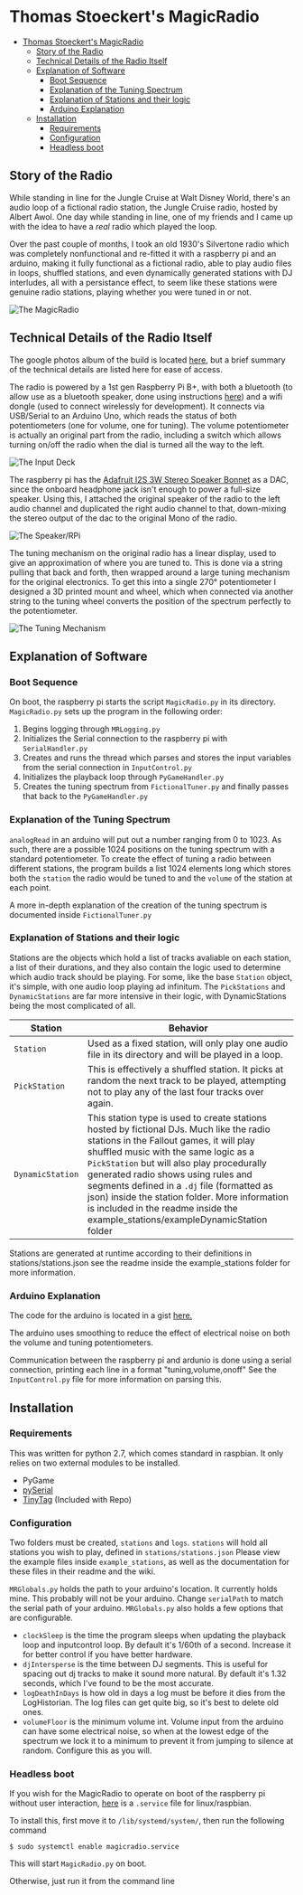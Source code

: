 # Thomas Stoeckert's MagicRadio

- [Thomas Stoeckert's MagicRadio](#thomas-stoeckerts-magicradio)
    - [Story of the Radio](#story-of-the-radio)
    - [Technical Details of the Radio Itself](#technical-details-of-the-radio-itself)
    - [Explanation of Software](#explanation-of-software)
        - [Boot Sequence](#boot-sequence)
        - [Explanation of the Tuning Spectrum](#explanation-of-the-tuning-spectrum)
        - [Explanation of Stations and their logic](#explanation-of-stations-and-their-logic)
        - [Arduino Explanation](#arduino-explanation)
    - [Installation](#installation)
        - [Requirements](#requirements)
        - [Configuration](#configuration)
        - [Headless boot](#headless-boot)

## Story of the Radio
While standing in line for the Jungle Cruise at Walt Disney World, there's an audio loop of a fictional radio station, the Jungle Cruise radio, hosted by Albert Awol. One day while standing in line, one of my friends and I came up with the idea to have a _real_ radio which played the loop. 

Over the past couple of months, I took an old 1930's Silvertone radio which was completely nonfunctional and re-fitted it with a raspberry pi and an arduino, making it fully functional as a fictional radio, able to play audio files in loops, shuffled stations, and even dynamically generated stations with DJ interludes, all with a persistance effect, to seem like these stations were genuine radio stations, playing whether you were tuned in or not. 

![The MagicRadio](https://i.imgur.com/pOTWmiq.jpg?1)


## Technical Details of the Radio Itself
The google photos album of the build is located [here](https://photos.app.goo.gl/fU9hhGLBr1hyLAPs6), but a brief summary of the technical details are listed here for ease of access.

The radio is powered by a 1st gen Raspberry Pi B+, with both a bluetooth (to allow use as a bluetooth speaker, done using instructions [here](https://gist.github.com/mill1000/74c7473ee3b4a5b13f6325e9994ff84c)) and a wifi dongle (used to connect wirelessly for development). It connects via USB/Serial to an Arduino Uno, which reads the status of both potentiometers (one for volume, one for tuning). The volume potentiometer is actually an original part from the radio, including a switch which allows turning on/off the radio when the dial is turned all the way to the left. 

![The Input Deck](https://i.imgur.com/nMQsaa8.jpg)

The raspberry pi has the [Adafruit I2S 3W Stereo Speaker Bonnet](https://www.adafruit.com/product/3346) as a DAC, since the onboard headphone jack isn't enough to power a full-size speaker. Using this, I attached the original speaker of the radio to the left audio channel and duplicated the right audio channel to that, down-mixing the stereo output of the dac to the original Mono of the radio.

![The Speaker/RPi](https://i.imgur.com/3PFBfOr.jpg)

The tuning mechanism on the original radio has a linear display, used to give an approximation of where you are tuned to. This is done via a string pulling that back and forth, then wrapped around a large tuning mechanism for the original electronics. To get this into a single 270° potentiometer I designed a 3D printed mount and wheel, which when connected via another string to the tuning wheel converts the position of the spectrum perfectly to the potentiometer.

![The Tuning Mechanism](https://i.imgur.com/1p0pQXU.jpg)

## Explanation of Software
### Boot Sequence
On boot, the raspberry pi starts the script `MagicRadio.py` in its directory. `MagicRadio.py` sets up the program in the following order:
1. Begins logging through `MRLogging.py`
2. Initializes the Serial connection to the raspberry pi with `SerialHandler.py`
3. Creates and runs the thread which parses and stores the input variables from the serial connection in `InputControl.py`
4. Initializes the playback loop through `PyGameHandler.py`
5. Creates the tuning spectrum from `FictionalTuner.py` and finally passes that back to the `PyGameHandler.py`

### Explanation of the Tuning Spectrum
`analogRead` in an arduino will put out a number ranging from 0 to 1023. As such, there are a possible 1024 positions on the tuning spectrum with a standard potentiometer. To create the effect of tuning a radio between different stations, the program builds a list 1024 elements long which stores both the `station` the radio would be tuned to and the `volume` of the station at each point.

A more in-depth explanation of the creation of the tuning spectrum is documented inside `FictionalTuner.py`

### Explanation of Stations and their logic
Stations are the objects which hold a list of tracks avaliable on each station, a list of their durations, and they also contain the logic used to determine which audio track should be playing. For some, like the base `Station` object, it's simple, with one audio loop playing ad infinitum. The `PickStations` and `DynamicStations` are far more intensive in their logic, with DynamicStations being the most complicated of all. 

| Station | Behavior |
| --- | --- |
| `Station` | Used as a fixed station, will only play one audio file in its directory and will be played in a loop. |
| `PickStation` | This is effectively a shuffled station. It picks at random the next track to be played, attempting not to play any of the last four tracks over again. |
| `DynamicStation` | This station type is used to create stations hosted by fictional DJs. Much like the radio stations in the Fallout games, it will play shuffled music with the same logic as a `PickStation` but will also play procedurally generated radio shows using rules and segments defined in a `.dj` file (formatted as json) inside the station folder. More information is included in the readme inside the example_stations/exampleDynamicStation folder |

Stations are generated at runtime according to their definitions in stations/stations.json see the readme inside the example_stations folder for more information.

### Arduino Explanation
The code for the arduino is located in a gist [here.](https://gist.github.com/thomasstoeckert/f320184bb077844a9bad244a765d7d3d)

The arduino uses smoothing to reduce the effect of electrical noise on both the volume and tuning potentiometers. 

Communication between the raspberry pi and ardunio is done using a serial connection, printing each line in a format "tuning,volume,onoff"
See the `InputControl.py` file for more information on parsing this.

## Installation
### Requirements
This was written for python 2.7, which comes standard in raspbian. It only relies on two external modules to be installed.
* PyGame
* [pySerial](http://pyserial.readthedocs.io/en/latest/pyserial.html)
* [TinyTag](https://github.com/devsnd/tinytag) (Included with Repo)
### Configuration
Two folders must be created, `stations` and `logs`.
`stations` will hold all stations you wish to play, defined in `stations/stations.json` Please view the example files inside `example_stations`, as well as the documentation for these files in their readme and the wiki.

`MRGlobals.py` holds the path to your arduino's location. It currently holds mine. This probably will not be your arduino. Change `serialPath` to match the serial path of your arduino. 
`MRGlobals.py` also holds a few options that are configurable. 
* `clockSleep` is the time the program sleeps when updating the playback loop and inputcontrol loop. By default it's 1/60th of a second. Increase it for better control if you have better hardware.
* `djIntersperse` is the time between DJ segments. This is useful for spacing out dj tracks to make it sound more natural. By default it's 1.32 seconds, which I've found to be the most accurate.
* `logDeathInDays` is how old in days a log must be before it dies from the LogHistorian. The log files can get quite big, so it's best to delete old ones.
* `volumeFloor` is the minimum volume int. Volume input from the arduino can have some electrical noise, so when at the lowest edge of the spectrum we lock it to a minimum to prevent it from jumping to silence at random. Configure this as you will.
### Headless boot
If you wish for the MagicRadio to operate on boot of the raspberry pi without user interaction, [here](https://gist.github.com/thomasstoeckert/c6a16576ec855acb43e1dab59cb54f41) is a `.service` file for linux/raspbian. 

To install this, first move it to `/lib/systemd/system/`, then run the following command
```shell
$ sudo systemctl enable magicradio.service
```
This will start `MagicRadio.py` on boot.

Otherwise, just run it from the command line
